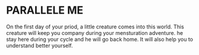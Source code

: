 # PARALLELE ME 

On the first day of your priod, a little creature comes into this world. This creature will keep you company during your mensturation adventure. he stay here during your cycle and he will go back home. It will also help you to understand better yourself. 
